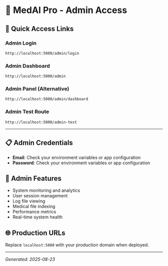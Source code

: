 # 🔐 MedAI Pro - Admin Access

## 🚀 Quick Access Links

### Admin Login
```
http://localhost:5000/admin/login
```

### Admin Dashboard  
```
http://localhost:5000/admin
```

### Admin Panel (Alternative)
```
http://localhost:5000/admin/dashboard
```

### Admin Test Route
```
http://localhost:5000/admin-test
```

---

## 📋 Admin Credentials
- **Email**: Check your environment variables or app configuration
- **Password**: Check your environment variables or app configuration

## 🔧 Admin Features
- System monitoring and analytics
- User session management
- Log file viewing
- Medical file indexing
- Performance metrics
- Real-time system health

## 🌐 Production URLs
Replace `localhost:5000` with your production domain when deployed.

---
*Generated: 2025-08-23*